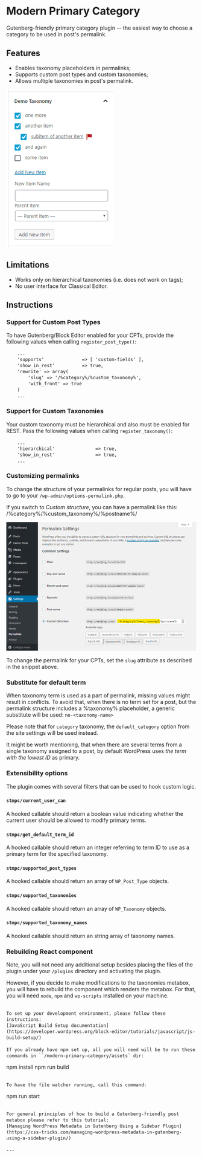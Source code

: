 # Modern Primary Category
Gutenberg-friendly primary category plugin -- the easiest way to choose a category to be used in post's permalink.

## Features
* Enables taxonomy placeholders in permalinks;
* Supports custom post types and custom taxonomies;
* Allows multiple taxonomies in post's permalink.

![The underlined term that has a red flag by its side is the primary permalink](screenshot-1.png)

## Limitations
* Works only on hierarchical taxonomies (i.e. does not work on tags);
* No user interface for Classical Editor.

## Instructions

### Support for Custom Post Types
To have Gutenberg/Block Editor enabled for your CPTs, provide the following values when calling `register_post_type()`:
```
	...
	'supports'              => [ 'custom-fields' ],
	'show_in_rest'          => true,
	'rewrite' => array(
		'slug' => '/%category%/%custom_taxonomy%',
		'with_front' => true
	)
	...
```

### Support for Custom Taxonomies
Your custom taxonomy must be hierarchical and also must be enabled for REST. Pass the following values when calling `register_taxonomy()`:
```
	...
	'hierarchical'               => true,
	'show_in_rest'               => true,
	...
```

### Customizing permalinks

To change the structure of your permalinks for regular posts, you will have to go to your
`/wp-admin/options-permalink.php`.

If you switch to *Custom structure*, you can have a permalink like this:
/%category%/%custom_taxonomy%/%postname%/

![The structure of your permalinks should include %category% or (any other taxonomy name)](screenshot-2.png)

To change the permalink for your CPTs, set the `slug` attribute as described in the snippet above.

### Substitute for default term

When taxonomy term is used as a part of permalink, missing values might result in conflicts.
To avoid that, when there is no term set for a post, but the permalink structure includes a %taxonomy% placeholder,
a generic substitute will be used:
`no-<taxonomy-name>`

Please note that for `category` taxonomy, the `default_category` option from the site settings will be used instead.

It might be worth mentioning, that when there are several terms from a single taxonomy assigned to a post,
by default WordPress uses _the term with the lowest ID_ as primary.

### Extensibility options

The plugin comes with several filters that can be used to hook custom logic.

#### `stmpc/current_user_can`

A hooked callable should return a boolean value indicating whether the current user should be allowed to modify primary terms.

#### `stmpc/get_default_term_id`

A hooked callable should return an integer referring to term ID to use as a primary term for the specified taxonomy.

#### `stmpc/supported_post_types`

A hooked callable should return an array of `WP_Post_Type` objects.

#### `stmpc/supported_taxonomies`

A hooked callable should return an array of `WP_Taxonomy` objects.

#### `stmpc/supported_taxonomy_names`

A hooked callable should return an string array of taxonomy names.

### Rebuilding React component

Note, you will not need any additional setup besides placing the files of the plugin under your `/plugins` directory and activating the plugin.

However, if you decide to make modifications to the taxonomies metabox, you will have to rebuild the component which renders the metabox.
For that, you will need `node`, `npm` and `wp-scripts` installed on your machine.
```

To set up your development environment, please follow these instructions:
[JavaScript Build Setup documentation](https://developer.wordpress.org/block-editor/tutorials/javascript/js-build-setup/)

If you already have npm set up, all you will need will be to run these commands in ``/modern-primary-category/assets` dir:
```
npm install
npm run build
```

To have the file watcher running, call this command:
```
npm run start
```

For general principles of how to build a Gutenberg-friendly post metabox please refer to this tutorial:
[Managing WordPress Metadata in Gutenberg Using a Sidebar Plugin](https://css-tricks.com/managing-wordpress-metadata-in-gutenberg-using-a-sidebar-plugin/)

---
